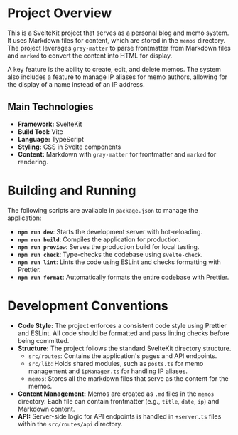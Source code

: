 # Project Overview

This is a SvelteKit project that serves as a personal blog and memo system. It uses Markdown files for content, which are stored in the `memos` directory. The project leverages `gray-matter` to parse frontmatter from Markdown files and `marked` to convert the content into HTML for display.

A key feature is the ability to create, edit, and delete memos. The system also includes a feature to manage IP aliases for memo authors, allowing for the display of a name instead of an IP address.

## Main Technologies

-   **Framework:** SvelteKit
-   **Build Tool:** Vite
-   **Language:** TypeScript
-   **Styling:** CSS in Svelte components
-   **Content:** Markdown with `gray-matter` for frontmatter and `marked` for rendering.

# Building and Running

The following scripts are available in `package.json` to manage the application:

-   **`npm run dev`**: Starts the development server with hot-reloading.
-   **`npm run build`**: Compiles the application for production.
-   **`npm run preview`**: Serves the production build for local testing.
-   **`npm run check`**: Type-checks the codebase using `svelte-check`.
-   **`npm run lint`**: Lints the code using ESLint and checks formatting with Prettier.
-   **`npm run format`**: Automatically formats the entire codebase with Prettier.

# Development Conventions

-   **Code Style:** The project enforces a consistent code style using Prettier and ESLint. All code should be formatted and pass linting checks before being committed.
-   **Structure:** The project follows the standard SvelteKit directory structure.
    -   `src/routes`: Contains the application's pages and API endpoints.
    -   `src/lib`: Holds shared modules, such as `posts.ts` for memo management and `ipManager.ts` for handling IP aliases.
    -   `memos`: Stores all the markdown files that serve as the content for the memos.
-   **Content Management:** Memos are created as `.md` files in the `memos` directory. Each file can contain frontmatter (e.g., `title`, `date`, `ip`) and Markdown content.
-   **API:** Server-side logic for API endpoints is handled in `+server.ts` files within the `src/routes/api` directory.